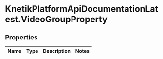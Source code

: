 # KnetikPlatformApiDocumentationLatest.VideoGroupProperty

## Properties
Name | Type | Description | Notes
------------ | ------------- | ------------- | -------------


